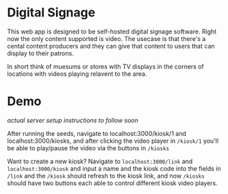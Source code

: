 # Digital Signage

This web app is designed to be self-hosted digital signage software. Right now the only content supported is video. The usecase is that there's a cental content producers and they can give that content to users that can display to their patrons.

In short think of muesums or stores with TV displays in the corners of locations with videos playing relavent to the area.

# Demo
*actual server setup instructions to follow soon*

After running the seeds, navigate to localhost:3000/kiosk/1 and localhost:3000/kiosks, and after clicking the video player in `/kiosk/1` you'll be able to play/pause the video via the buttons in `/kiosks`

Want to create a new kiosk? Navigate to `localhost:3000/link` and `localhost:3000/kiosk` and input a name and the kiosk code into the fields in `/link` and the `/kiosk` should refresh to the kiosk link, and now `/kiosks` should have two buttons each able to control different kiosk video players.